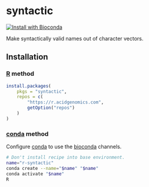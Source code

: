 # syntactic

[![Install with Bioconda](https://img.shields.io/badge/install%20with-bioconda-brightgreen.svg?style=flat)](http://bioconda.github.io/recipes/r-syntactic/README.html)

Make syntactically valid names out of character vectors.

## Installation

### [R][] method

```r
install.packages(
    pkgs = "syntactic",
    repos = c(
        "https://r.acidgenomics.com",
        getOption("repos")
    )
)
```

### [conda][] method

Configure [conda][] to use the [bioconda][] channels.

```sh
# Don't install recipe into base environment.
name="r-syntactic"
conda create --name="$name" "$name"
conda activate "$name"
R
```

[bioconda]: https://bioconda.github.io/
[conda]: https://conda.io/
[r]: https://www.r-project.org/
